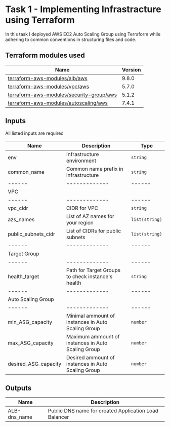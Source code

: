 # Task 1 - Implementing Infrastracture using Terraform

In this task I deployed AWS EC2 Auto Scaling Group using Terraform while adhering to common conventions in structuring files and code.

## Terraform modules used

| Name | Version |
|------|---------|
|[terraform-aws-modules/alb/aws](https://registry.terraform.io/modules/terraform-aws-modules/alb/aws/9.8.0)|9.8.0|
|[terraform-aws-modules/vpc/aws](https://registry.terraform.io/modules/terraform-aws-modules/vpc/aws/5.7.0)|5.7.0|
|[terraform-aws-modules/security-group/aws](https://registry.terraform.io/modules/terraform-aws-modules/security-group/aws/5.1.2)|5.1.2|
|[terraform-aws-modules/autoscaling/aws](https://registry.terraform.io/modules/terraform-aws-modules/autoscaling/aws/7.4.1)|7.4.1|

## Inputs

All listed inputs are required

| Name | Description | Type |
|------|-------------|------|
| env  |Infrastructure environment| `string` |
| common_name | Common name prefix in infrastructure | `string` |
|------|-------------|------|
|           VPC             |
|------|-------------|------|
|vpc_cidr|CIDR for VPC| `string` |
|azs_names|List of AZ names for your region| `list(string)` |
|public_subnets_cidr|List of CIDRs for public subnets| `list(string)` |
|------|-------------|------|
|       Target Group        |
|------|-------------|------|
|health_target| Path for Target Groups to check instance's health | `string` |
|------|-------------|------|
|    Auto Scaling Group     |
|------|-------------|------|
|min_ASG_capacity|Minimal ammount of instances in Auto Scaling Group| `number` |
|max_ASG_capacity|Maximum ammount of instances in Auto Scaling Group| `number` |
|desired_ASG_capacity|Desired ammount of instances in Auto Scaling Group| `number` |

## Outputs

| Name | Description |
|------|-------------|
|ALB-dns_name| Public DNS name for created Application Load Balancer |